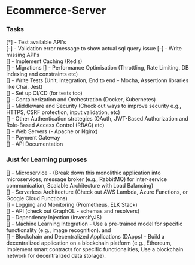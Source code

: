 # Ecommerce-Server

### Tasks
  
[*] - Test available API's  
[-] - Validation error message to show actual sql query issue
[-] - Write missing API's  
[] - Implement Caching (Redis)  
[] - Migrations 
[] - Performance Optimisation (Throttling, Rate Limiting, DB indexing and constraints etc)  
[] - Write Tests (Unit, Integration, End to end - Mocha, Assertionn libraries like Chai, Jest)  
[] - Set up CI/CD (for tests too)  
[] - Containerization and Orchestration (Docker, Kubernetes)  
[] - Middleware and Security (Check out ways to improve security e.g., HTTPS, CSRF protection, input validation, etc)  
[] - Other Authentication strategies (OAuth, JWT-Based Authorization and Role-Based Access Control (RBAC) etc)  
[] - Web Servers (-	Apache or Nginx)  
[] - Payment Gateway  
[] - API Documentation


### Just for Learning purposes

[] - Microservice - (Break down this monolithic application into microservices, message broker (e.g., RabbitMQ) for inter-service communication, Scalable Architecture with Load Balancing)  
[] - Serverless Architecture (Check out AWS Lambda, Azure Functions, or Google Cloud Functions)  
[] - Logging and Monitoring (Prometheus, ELK Stack)  
[] - API (check out GraphQL - schemas and resolvers)  
[] - Dependency Injection (InversifyJS)  
[] - Machine Learning Integration - Use a pre-trained model for specific functionality (e.g., image recognition). and   
[] - Blockchain and Decentralized Applications (DApps) - Build a decentralized application on a blockchain platform (e.g., Ethereum, Implement smart contracts for specific functionalities, Use a blockchain network for decentralized data storage).


